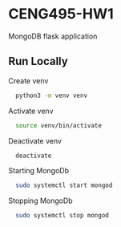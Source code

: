 # CENG495-HW1 

MongoDB flask application

## Run Locally

Create venv

```bash
  python3 -m venv venv
```

Activate venv

```bash
  source venv/bin/activate
```

Deactivate venv

```bash
  deactivate
```

Starting MongoDb

```bash
  sudo systemctl start mongod
```

Stopping MongoDb

```bash
  sudo systemctl stop mongod
```

